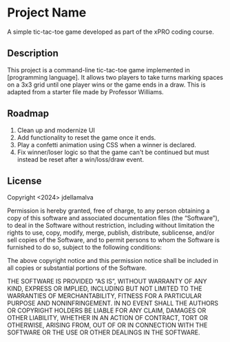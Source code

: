 # Project Name

A simple tic-tac-toe game developed as part of the xPRO coding course.

## Description

This project is a command-line tic-tac-toe game implemented in [programming language]. It allows two players to take turns marking spaces on a 3x3 grid until one player wins or the game ends in a draw. This is adapted from a starter file made by Professor Williams.

## Roadmap

1. Clean up and modernize UI
2. Add functionality to reset the game once it ends.
3. Play a confetti animation using CSS when a winner is declared.
4. Fix winner/loser logic so that the game can't be continued but must instead be reset after a win/loss/draw event.

## License

Copyright <2024> jdellamalva

Permission is hereby granted, free of charge, to any person obtaining a copy of this software and associated documentation files (the “Software”), to deal in the Software without restriction, including without limitation the rights to use, copy, modify, merge, publish, distribute, sublicense, and/or sell copies of the Software, and to permit persons to whom the Software is furnished to do so, subject to the following conditions:

The above copyright notice and this permission notice shall be included in all copies or substantial portions of the Software.

THE SOFTWARE IS PROVIDED “AS IS”, WITHOUT WARRANTY OF ANY KIND, EXPRESS OR IMPLIED, INCLUDING BUT NOT LIMITED TO THE WARRANTIES OF MERCHANTABILITY, FITNESS FOR A PARTICULAR PURPOSE AND NONINFRINGEMENT. IN NO EVENT SHALL THE AUTHORS OR COPYRIGHT HOLDERS BE LIABLE FOR ANY CLAIM, DAMAGES OR OTHER LIABILITY, WHETHER IN AN ACTION OF CONTRACT, TORT OR OTHERWISE, ARISING FROM, OUT OF OR IN CONNECTION WITH THE SOFTWARE OR THE USE OR OTHER DEALINGS IN THE SOFTWARE.
